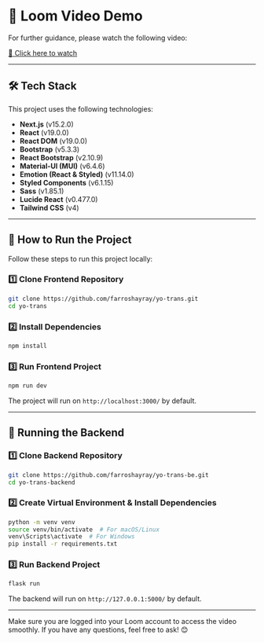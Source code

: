 # 📌 Loom Video Demo

For further guidance, please watch the following video:

[🎥 Click here to watch](https://www.loom.com/share/e3edcf41b98047808857bd5054f8c909?sid=5871c801-1a4a-4c6f-a79f-dc5da531ec5f)

---

## 🛠 Tech Stack

This project uses the following technologies:

- **Next.js** (v15.2.0)
- **React** (v19.0.0)
- **React DOM** (v19.0.0)
- **Bootstrap** (v5.3.3)
- **React Bootstrap** (v2.10.9)
- **Material-UI (MUI)** (v6.4.6)
- **Emotion (React & Styled)** (v11.14.0)
- **Styled Components** (v6.1.15)
- **Sass** (v1.85.1)
- **Lucide React** (v0.477.0)
- **Tailwind CSS** (v4)

---

## 🚀 How to Run the Project

Follow these steps to run this project locally:

### 1️⃣ Clone Frontend Repository
```sh
git clone https://github.com/farroshayray/yo-trans.git
cd yo-trans
```

### 2️⃣ Install Dependencies
```sh
npm install
```

### 3️⃣ Run Frontend Project
```sh
npm run dev
```

The project will run on `http://localhost:3000/` by default.

---

## 🔧 Running the Backend

### 1️⃣ Clone Backend Repository
```sh
git clone https://github.com/farroshayray/yo-trans-be.git
cd yo-trans-backend
```

### 2️⃣ Create Virtual Environment & Install Dependencies
```sh
python -m venv venv
source venv/bin/activate  # For macOS/Linux
venv\Scripts\activate  # For Windows
pip install -r requirements.txt
```

### 3️⃣ Run Backend Project
```sh
flask run
```

The backend will run on `http://127.0.0.1:5000/` by default.

---

Make sure you are logged into your Loom account to access the video smoothly. If you have any questions, feel free to ask! 😊


